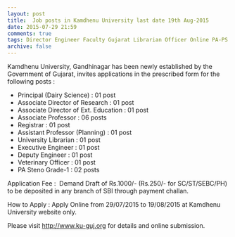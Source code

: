```yaml
---
layout: post
title:  Job posts in Kamdhenu University last date 19th Aug-2015
date: 2015-07-29 21:59
comments: true
tags: Director Engineer Faculty Gujarat Librarian Officer Online PA-PS Principal Registrar Steno University Veterinary
archive: false
---
```

Kamdhenu University, Gandhinagar has been newly established by the Government of Gujarat, invites applications in the prescribed form for the following posts :

- Principal (Dairy Science) : 01 post
- Associate Director of Research : 01 post
- Associate Director of Ext. Education : 01 post
- Associate Professor : 06 posts
- Registrar : 01 post
- Assistant Professor (Planning) : 01 post
- University Librarian : 01 post
- Executive Engineer : 01 post
- Deputy Engineer : 01 post
- Veterinary Officer : 01 post
- PA Steno Grade-1 : 02 posts

Application Fee :  Demand Draft of Rs.1000/- (Rs.250/- for SC/ST/SEBC/PH) to be deposited in any branch of SBI through payment challan.  

How to Apply : Apply Online from 29/07/2015 to 19/08/2015 at Kamdhenu University website only.

Please visit <http://www.ku-guj.org> for details and online submission. 




